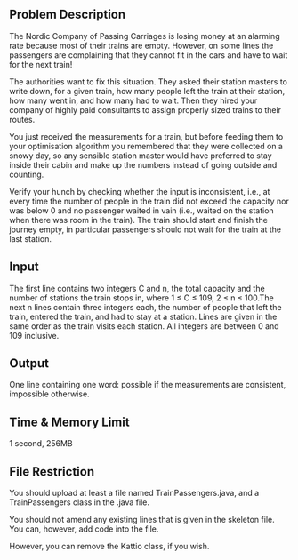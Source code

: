 ## Problem Description

The Nordic Company of Passing Carriages is losing money at an alarming rate because most of their trains are empty. However, on some lines the passengers are complaining that they cannot fit in the cars and have to wait for the next train!

The authorities want to fix this situation. They asked their station masters to write down, for a given train, how many people left the train at their station, how many went in, and how many had to wait. Then they hired your company of highly paid consultants to assign properly sized trains to their routes.

You just received the measurements for a train, but before feeding them to your optimisation algorithm you remembered that they were collected on a snowy day, so any sensible station master would have preferred to stay inside their cabin and make up the numbers instead of going outside and counting.

Verify your hunch by checking whether the input is inconsistent, i.e., at every time the number of people in the train did not exceed the capacity nor was below 0 and no passenger waited in vain (i.e., waited on the station when there was room in the train). The train should start and finish the journey empty, in particular passengers should not wait for the train at the last station.

## Input

The first line contains two integers C and n, the total capacity and the number of stations the train stops in, where 1 ≤ C ≤ 109, 2 ≤ n ≤ 100.The next n lines contain three integers each, the number of people that left the train, entered the train, and had to stay at a station. Lines are given in the same order as the train visits each station. All integers are between 0 and 109 inclusive.

## Output

One line containing one word: possible if the measurements are consistent, impossible otherwise.

## Time & Memory Limit

1 second, 256MB

## File Restriction

You should upload at least a file named TrainPassengers.java, and a TrainPassengers class in the .java file.

You should not amend any existing lines that is given in the skeleton file. You can, however, add code into the file.

However, you can remove the Kattio class, if you wish.

